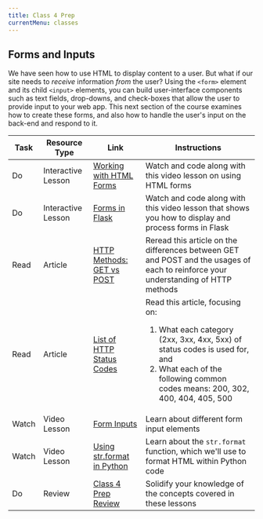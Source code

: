 ```yaml
---
title: Class 4 Prep
currentMenu: classes
---
```


## Forms and Inputs

We have seen how to use HTML to display content to a user. But what if our site needs to *receive* information *from* the user? Using the `<form>` element and its child `<input>` elements, you can build user-interface components such as text fields, drop-downs, and check-boxes that allow the user to provide input to your web app. This next section of the course examines how to create these forms, and also how to handle the user's input on the back-end and respond to it.

Task | Resource Type | Link | Instructions
|----|---------------|------|-------------|
Do | Interactive Lesson | [Working with HTML Forms](../../videos/working-with-html-forms/) | Watch and code along with this video lesson on using HTML forms
Do | Interactive Lesson | [Forms in Flask](../../videos/forms-in-flask/) | Watch and code along with this video lesson that shows you how to display and process forms in Flask
Read | Article | [HTTP Methods: GET vs POST](https://www.w3schools.com/tags/ref_httpmethods.asp) | Reread this article on the differences between GET and POST and the usages of each to reinforce your understanding of HTTP methods 
Read | Article | [List of HTTP Status Codes](https://en.wikipedia.org/wiki/List_of_HTTP_status_codes) | Read this article, focusing on: <ol><li>What each category (2xx, 3xx, 4xx, 5xx) of status codes is used for, and </li> <li>What each of the following common codes means: 200, 302, 400, 404, 405, 500</li></ul>
Watch | Video Lesson | [Form Inputs](../../videos/form-inputs/) | Learn about different form input elements
Watch | Video Lesson | [Using str.format in Python](../../videos/str-format/) | Learn about the `str.format` function, which we'll use to format HTML within Python code
Do | Review | [Class 4 Prep Review](review.html) | Solidify your knowledge of the concepts covered in these lessons
